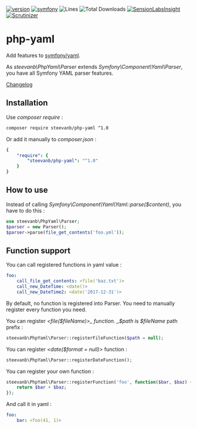[![version](https://img.shields.io/badge/version-1.0.1-green.svg)](https://github.com/steevanb/php-yaml/tree/1.0.1)
[![symfony](https://img.shields.io/badge/symfony/yaml-^3.1-blue.svg)](https://github.com/symfony/yaml)
![Lines](https://img.shields.io/badge/code%20lines-214-green.svg)
![Total Downloads](https://poser.pugx.org/steevanb/php-yaml/downloads)
[![SensionLabsInsight](https://img.shields.io/badge/SensionLabsInsight-platinum-brightgreen.svg)](https://insight.sensiolabs.com/projects/00a42deb-03af-40da-a61f-b8abdd3a90b3/analyses/2)
[![Scrutinizer](https://scrutinizer-ci.com/g/steevanb/php-yaml/badges/quality-score.png?b=master)](https://scrutinizer-ci.com/g/steevanb/php-yaml/)

php-yaml
========

Add features to [symfony/yaml](https://github.com/symfony/yaml).

As _steevanb\PhpYaml\Parser_ extends _Symfony\Component\Yaml\Parser_,
you have all Symfony YAML parser features.

[Changelog](changelog.md)

Installation
------------

Use _composer require_ :
```bash
composer require steevanb/php-yaml ^1.0
```

Or add it manually to _composer.json_ :
```yaml
{
    "require": {
        "steevanb/php-yaml": "^1.0"
    }
}
```

How to use
----------

Instead of calling _Symfony\Component\Yaml\Yaml::parse($content)_, you have to do this :
```php
use steevanb\PhpYaml\Parser;
$parser = new Parser();
$parser->parse(file_get_contents('foo.yml'));
```

Function support
----------------

You can call registered functions in yaml value :
````yaml
foo:
    call_file_get_contents: <file('baz.txt')>
    call_new_DateTime: <date()>
    call_new_DateTime2: <date('2017-12-31')>
````
By default, no function is registered into Parser. You need to manually register every function you need.

You can register _<file($fileName)>_ function. _$path_ is _$fileName_ path prefix :
```php
steevanb\PhpYaml\Parser::registerFileFunction($path = null);
```

You can register _<date($format = null)>_ function :
```php
steevanb\PhpYaml\Parser::registerDateFunction();
```

You can register your own function :
```php
steevanb\PhpYaml\Parser::registerFunction('foo', function($bar, $baz) {
    return $bar + $baz;
});
```
And call it in yaml :
```yaml
foo:
    bar: <foo(41, 1)>
```
